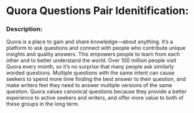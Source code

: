 

# Quora Questions Pair Idenitification:


### Description:

Quora is a place to gain and share knowledge—about anything. It’s a platform to ask questions
and connect with people who contribute unique insights and quality answers. This empowers
people to learn from each other and to better understand the world.
Over 100 million people visit Quora every month, so it’s no surprise that many people ask
similarly worded questions. Multiple questions with the same intent can cause seekers to spend
more time finding the best answer to their question, and make writers feel they need to answer
multiple versions of the same question. Quora values canonical questions because they provide a
better experience to active seekers and writers, and offer more value to both of these groups in the
long term.


